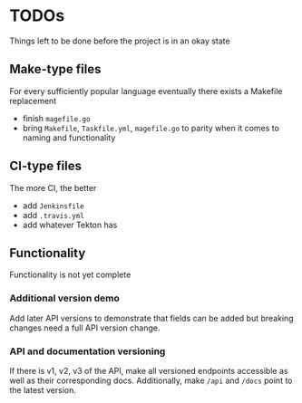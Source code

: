 # TODOs
Things left to be done before the project is in an okay state

## Make-type files
For every sufficiently popular language eventually there exists a Makefile replacement
- finish `magefile.go`
- bring `Makefile`, `Taskfile.yml`, `magefile.go` to parity when it comes to naming and functionality

## CI-type files
The more CI, the better
- add `Jenkinsfile`
- add `.travis.yml`
- add whatever Tekton has

## Functionality
Functionality is not yet complete

### Additional version demo
Add later API versions to demonstrate that fields can be added but breaking changes need a full API version change.

### API and documentation versioning
If there is v1, v2, v3 of the API, make all versioned endpoints accessible as well as their corresponding docs.
Additionally, make `/api` and `/docs` point to the latest version.
